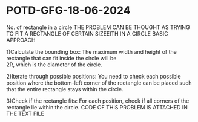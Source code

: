 # POTD-GFG-18-06-2024
No. of rectangle in a circle
THE PROBLEM CAN BE THOUGHT AS TRYING TO FIT A RECTANGLE OF CERTAIN SIZEEITH IN A CIRCLE 
BASIC APPROACH

1)Calculate the bounding box: The maximum width and height of the rectangle that can fit inside the circle will be  
2R, which is the diameter of the circle.

2)Iterate through possible positions: You need to check each possible position where the bottom-left corner of the rectangle can be placed such that the entire rectangle stays within the circle.

3)Check if the rectangle fits: For each position, check if all corners of the rectangle lie within the circle.
CODE OF THIS PROBLEM IS ATTACHED IN THE TEXT FILE 
